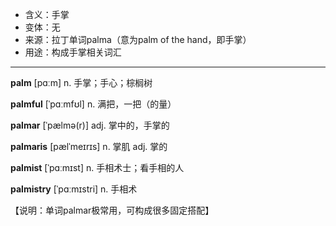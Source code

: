 - <span class="definition">含义：手掌</span>
- <span class="definition">变体：无</span>
- <span class="definition">来源：拉丁单词palma（意为palm of the hand，即手掌）</span>
- <span class="definition">用途：构成手掌相关词汇</span>


---


<span class="vocabulary">**palm**</span> [pɑːm] n. 手掌；手心；棕榈树

<span class="vocabulary">**palmful**</span> [ˈpɑːmfʊl] n. 满把，一把（的量）

<span class="vocabulary">**palmar**</span> [ˈpælmə(r)] adj. 掌中的，手掌的 

<span class="vocabulary">**palmaris**</span> [pælˈmeɪrɪs] n. 掌肌 adj. 掌的

<span class="vocabulary">**palmist**</span> [ˈpɑːmɪst] n. 手相术士；看手相的人

<span class="vocabulary">**palmistry**</span> [ˈpɑːmɪstri] n. 手相术

【说明：单词palmar极常用，可构成很多固定搭配】